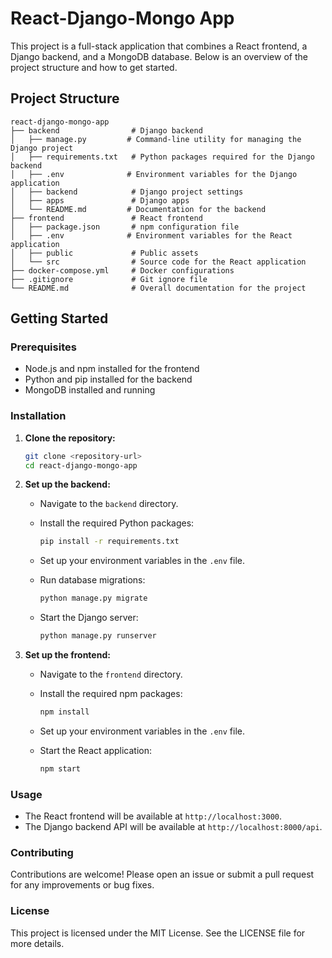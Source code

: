 # React-Django-Mongo App

This project is a full-stack application that combines a React frontend, a Django backend, and a MongoDB database. Below is an overview of the project structure and how to get started.

## Project Structure

```
react-django-mongo-app
├── backend                # Django backend
│   ├── manage.py         # Command-line utility for managing the Django project
│   ├── requirements.txt   # Python packages required for the Django backend
│   ├── .env              # Environment variables for the Django application
│   ├── backend            # Django project settings
│   ├── apps               # Django apps
│   └── README.md         # Documentation for the backend
├── frontend               # React frontend
│   ├── package.json       # npm configuration file
│   ├── .env              # Environment variables for the React application
│   ├── public             # Public assets
│   └── src                # Source code for the React application
├── docker-compose.yml     # Docker configurations
├── .gitignore             # Git ignore file
└── README.md              # Overall documentation for the project
```

## Getting Started

### Prerequisites

- Node.js and npm installed for the frontend
- Python and pip installed for the backend
- MongoDB installed and running

### Installation

1. **Clone the repository:**

   ```bash
   git clone <repository-url>
   cd react-django-mongo-app
   ```

2. **Set up the backend:**

   - Navigate to the `backend` directory.
   - Install the required Python packages:

     ```bash
     pip install -r requirements.txt
     ```

   - Set up your environment variables in the `.env` file.
   - Run database migrations:

     ```bash
     python manage.py migrate
     ```

   - Start the Django server:

     ```bash
     python manage.py runserver
     ```

3. **Set up the frontend:**

   - Navigate to the `frontend` directory.
   - Install the required npm packages:

     ```bash
     npm install
     ```

   - Set up your environment variables in the `.env` file.
   - Start the React application:

     ```bash
     npm start
     ```

### Usage

- The React frontend will be available at `http://localhost:3000`.
- The Django backend API will be available at `http://localhost:8000/api`.

### Contributing

Contributions are welcome! Please open an issue or submit a pull request for any improvements or bug fixes.

### License

This project is licensed under the MIT License. See the LICENSE file for more details.